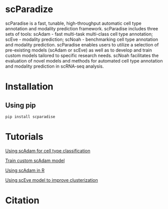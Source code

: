 # scParadize
scParadise is a fast, tunable, high-throughput automatic cell type annotation and modality prediction framework. scParadise includes three sets of tools: scAdam - fast multi-task multi-class cell type annotation; scEve - modality prediction; scNoah - benchmarking cell type annotation and modality prediction. scParadise enables users to utilize a selection of pre-existing models (scAdam or scEve) as well as to develop and train custom models tailored to specific research needs. scNoah facilitates the evaluation of novel models and methods for automated cell type annotation and modality prediction in scRNA-seq analysis.

# Installation
## Using pip
```console
pip install scparadise
```

# Tutorials

[Using scAdam for cell type classification](https://github.com/Chechekhins/scParadise/blob/main/scripts_package/scAdam_predict.ipynb)

[Train custom scAdam model](https://github.com/Chechekhins/scParadise/blob/main/scripts_package/scAdam_predict.ipynb)

[Using scAdam in R](https://github.com/Chechekhins/scParadise/blob/main/scripts_package/scAdam_predict_R.R)

[Using scEve model to improve clusterization](https://github.com/Chechekhins/scParadise/blob/main/scripts_package/scAdam_predict.ipynb)

# Citation



 
